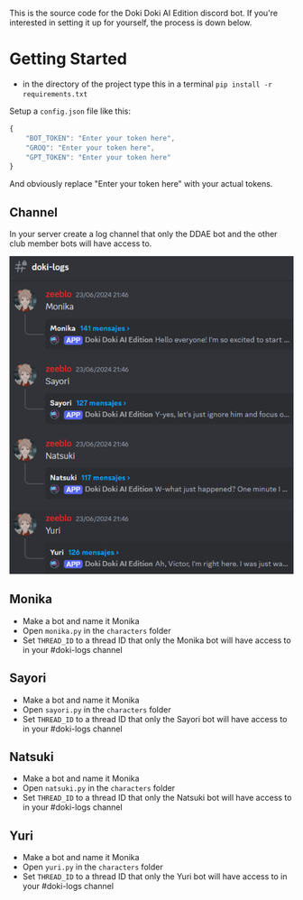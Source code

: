 This is the source code for the Doki Doki AI Edition discord bot.
If you're interested in setting it up for yourself, the process is down below.


# Getting Started

- in the directory of the project type this in a terminal `pip install -r requirements.txt`

Setup a `config.json` file like this:

```js
{
    "BOT_TOKEN": "Enter your token here",
    "GROQ": "Enter your token here",
    "GPT_TOKEN": "Enter your token here"
}
```
And obviously replace "Enter your token here" with your actual tokens.

## Channel 

In your server create a log channel that only the DDAE bot and the other club member bots will have access to.

<img src="github_assets\logs.png" alt="discord log channel">


## Monika

- Make a bot and name it Monika
- Open `monika.py` in the `characters` folder
- Set `THREAD_ID` to a thread ID that only the Monika bot will have access to in your #doki-logs channel

## Sayori

- Make a bot and name it Monika
- Open `sayori.py` in the `characters` folder
- Set `THREAD_ID` to a thread ID that only the Sayori bot will have access to in your #doki-logs channel

## Natsuki

- Make a bot and name it Monika
- Open `natsuki.py` in the `characters` folder
- Set `THREAD_ID` to a thread ID that only the Natsuki bot will have access to in your #doki-logs channel

## Yuri

- Make a bot and name it Monika
- Open `yuri.py` in the `characters` folder
- Set `THREAD_ID` to a thread ID that only the Yuri bot will have access to in your #doki-logs channel


